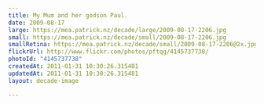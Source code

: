 ```yaml
---
title: My Mum and her godson Paul.
date: 2009-08-17
large: https://mea.patrick.nz/decade/large/2009-08-17-2206.jpg
small: https://mea.patrick.nz/decade/small/2009-08-17-2206.jpg
smallRetina: https://mea.patrick.nz/decade/small/2009-08-17-2206@2x.jpg
flickrUrl: http://www.flickr.com/photos/pftqg/4145737738/
photoId: "4145737738"
createdAt: 2011-01-31 10:30:26.315481
updatedAt: 2011-01-31 10:30:26.315481
layout: decade-image

---
```



